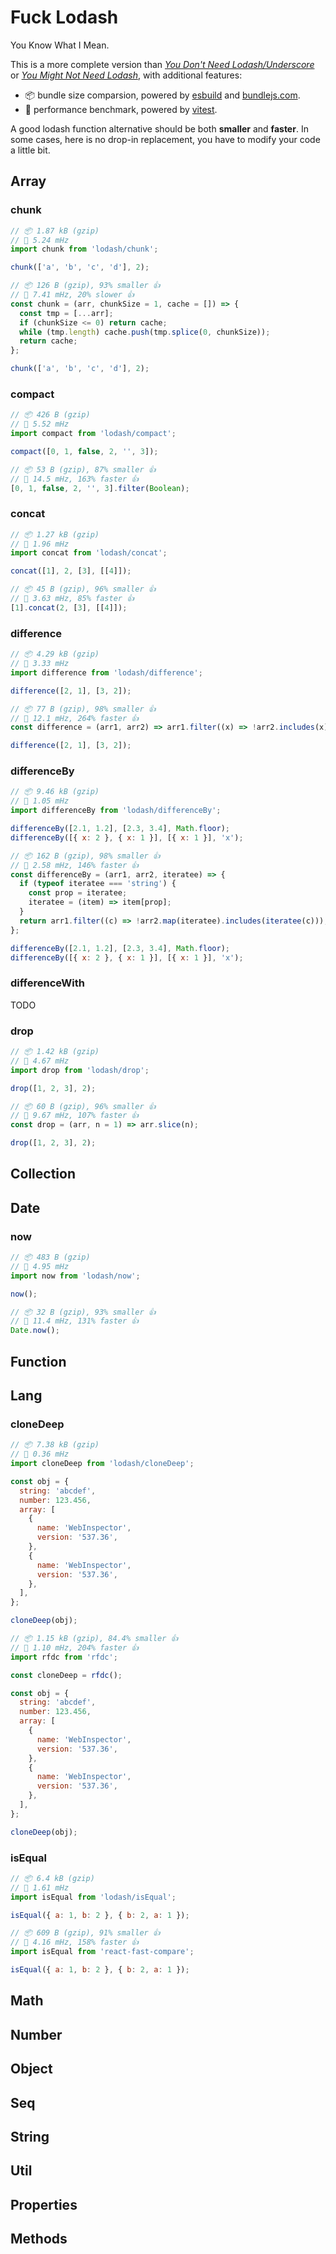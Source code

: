 # Fuck Lodash

You Know What I Mean.

This is a more complete version than [_You Don't Need Lodash/Underscore_](https://github.com/you-dont-need/You-Dont-Need-Lodash-Underscore) or [_You Might Not Need Lodash_](https://youmightnotneed.com/lodash/), with additional features:

- 📦 bundle size comparsion, powered by [esbuild](https://esbuild.github.io/) and [bundlejs.com](https://bundlejs.com/).
- 🚀 performance benchmark, powered by [vitest](https://vitest.dev/).

A good lodash function alternative should be both **smaller** and **faster**. In some cases, here is no drop-in replacement, you have to modify your code a little bit.

## Array

### chunk

```js filename="lodash"
// 📦 1.87 kB (gzip)
// 🚀 5.24 mHz
import chunk from 'lodash/chunk';

chunk(['a', 'b', 'c', 'd'], 2);
```

```js filename="fuck-lodash"
// 📦 126 B (gzip), 93% smaller 👍
// 🚀 7.41 mHz, 20% slower 👍
const chunk = (arr, chunkSize = 1, cache = []) => {
  const tmp = [...arr];
  if (chunkSize <= 0) return cache;
  while (tmp.length) cache.push(tmp.splice(0, chunkSize));
  return cache;
};

chunk(['a', 'b', 'c', 'd'], 2);
```

### compact

```js filename="lodash"
// 📦 426 B (gzip)
// 🚀 5.52 mHz
import compact from 'lodash/compact';

compact([0, 1, false, 2, '', 3]);
```

```js filename="fuck-lodash"
// 📦 53 B (gzip), 87% smaller 👍
// 🚀 14.5 mHz, 163% faster 👍
[0, 1, false, 2, '', 3].filter(Boolean);
```

### concat

```js filename="lodash"
// 📦 1.27 kB (gzip)
// 🚀 1.96 mHz
import concat from 'lodash/concat';

concat([1], 2, [3], [[4]]);
```

```js filename="fuck-lodash"
// 📦 45 B (gzip), 96% smaller 👍
// 🚀 3.63 mHz, 85% faster 👍
[1].concat(2, [3], [[4]]);
```

### difference

```js filename="lodash"
// 📦 4.29 kB (gzip)
// 🚀 3.33 mHz
import difference from 'lodash/difference';

difference([2, 1], [3, 2]);
```

```js filename="fuck-lodash"
// 📦 77 B (gzip), 98% smaller 👍
// 🚀 12.1 mHz, 264% faster 👍
const difference = (arr1, arr2) => arr1.filter((x) => !arr2.includes(x));

difference([2, 1], [3, 2]);
```

### differenceBy

```js filename="lodash"
// 📦 9.46 kB (gzip)
// 🚀 1.05 mHz
import differenceBy from 'lodash/differenceBy';

differenceBy([2.1, 1.2], [2.3, 3.4], Math.floor);
differenceBy([{ x: 2 }, { x: 1 }], [{ x: 1 }], 'x');
```

```js filename="fuck-lodash"
// 📦 162 B (gzip), 98% smaller 👍
// 🚀 2.58 mHz, 146% faster 👍
const differenceBy = (arr1, arr2, iteratee) => {
  if (typeof iteratee === 'string') {
    const prop = iteratee;
    iteratee = (item) => item[prop];
  }
  return arr1.filter((c) => !arr2.map(iteratee).includes(iteratee(c)));
};

differenceBy([2.1, 1.2], [2.3, 3.4], Math.floor);
differenceBy([{ x: 2 }, { x: 1 }], [{ x: 1 }], 'x');
```

### differenceWith

TODO

### drop

```js filename="lodash"
// 📦 1.42 kB (gzip)
// 🚀 4.67 mHz
import drop from 'lodash/drop';

drop([1, 2, 3], 2);
```

```js filename="fuck-lodash"
// 📦 60 B (gzip), 96% smaller 👍
// 🚀 9.67 mHz, 107% faster 👍
const drop = (arr, n = 1) => arr.slice(n);

drop([1, 2, 3], 2);
```

## Collection

## Date

### now

```js filename="lodash"
// 📦 483 B (gzip)
// 🚀 4.95 mHz
import now from 'lodash/now';

now();
```

```js filename="fuck-lodash"
// 📦 32 B (gzip), 93% smaller 👍
// 🚀 11.4 mHz, 131% faster 👍
Date.now();
```

## Function

## Lang

### cloneDeep

```js filename="lodash"
// 📦 7.38 kB (gzip)
// 🚀 0.36 mHz
import cloneDeep from 'lodash/cloneDeep';

const obj = {
  string: 'abcdef',
  number: 123.456,
  array: [
    {
      name: 'WebInspector',
      version: '537.36',
    },
    {
      name: 'WebInspector',
      version: '537.36',
    },
  ],
};

cloneDeep(obj);
```

```js filename="fuck-lodash"
// 📦 1.15 kB (gzip), 84.4% smaller 👍
// 🚀 1.10 mHz, 204% faster 👍
import rfdc from 'rfdc';

const cloneDeep = rfdc();

const obj = {
  string: 'abcdef',
  number: 123.456,
  array: [
    {
      name: 'WebInspector',
      version: '537.36',
    },
    {
      name: 'WebInspector',
      version: '537.36',
    },
  ],
};

cloneDeep(obj);
```

### isEqual

```js filename="lodash"
// 📦 6.4 kB (gzip)
// 🚀 1.61 mHz
import isEqual from 'lodash/isEqual';

isEqual({ a: 1, b: 2 }, { b: 2, a: 1 });
```

```js filename="fuck-lodash"
// 📦 609 B (gzip), 91% smaller 👍
// 🚀 4.16 mHz, 158% faster 👍
import isEqual from 'react-fast-compare';

isEqual({ a: 1, b: 2 }, { b: 2, a: 1 });
```

## Math

## Number

## Object

## Seq

## String

## Util

## Properties

## Methods
